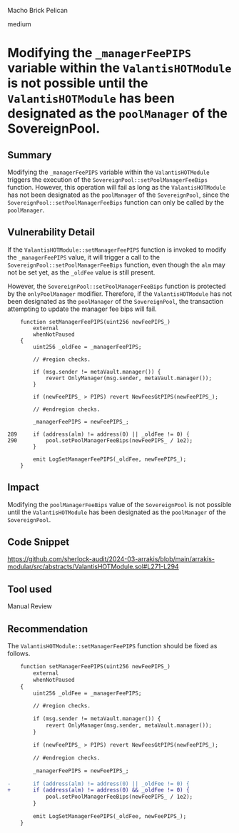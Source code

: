 Macho Brick Pelican

medium

# Modifying the `_managerFeePIPS` variable within the `ValantisHOTModule` is not possible until the `ValantisHOTModule` has been designated as the `poolManager` of the SovereignPool.

## Summary

Modifying the `_managerFeePIPS` variable within the `ValantisHOTModule` triggers the execution of the `SovereignPool::setPoolManagerFeeBips` function. However, this operation will fail as long as the `ValantisHOTModule` has not been designated as the `poolManager` of the `SovereignPool`, since the `SovereignPool::setPoolManagerFeeBips` function can only be called by the `poolManager`.

## Vulnerability Detail

If the `ValantisHOTModule::setManagerFeePIPS` function is invoked to modify the `_managerFeePIPS` value, it will trigger a call to the `SovereignPool::setPoolManagerFeeBips` function, even though the `alm` may not be set yet, as the `_oldFee` value is still present.

However, the `SovereignPool::setPoolManagerFeeBips` function is protected by the `onlyPoolManager` modifier. Therefore, if the `ValantisHOTModule` has not been designated as the `poolManager` of the `SovereignPool`, the transaction attempting to update the manager fee bips will fail.

```solidity
    function setManagerFeePIPS(uint256 newFeePIPS_)
        external
        whenNotPaused
    {
        uint256 _oldFee = _managerFeePIPS;

        // #region checks.

        if (msg.sender != metaVault.manager()) {
            revert OnlyManager(msg.sender, metaVault.manager());
        }

        if (newFeePIPS_ > PIPS) revert NewFeesGtPIPS(newFeePIPS_);

        // #endregion checks.

        _managerFeePIPS = newFeePIPS_;

289     if (address(alm) != address(0) || _oldFee != 0) {
290         pool.setPoolManagerFeeBips(newFeePIPS_ / 1e2);
        }

        emit LogSetManagerFeePIPS(_oldFee, newFeePIPS_);
    }
```

## Impact

Modifying the `poolManagerFeeBips` value of the `SovereignPool` is not possible until the `ValantisHOTModule` has been designated as the `poolManager` of the `SovereignPool`.

## Code Snippet

https://github.com/sherlock-audit/2024-03-arrakis/blob/main/arrakis-modular/src/abstracts/ValantisHOTModule.sol#L271-L294

## Tool used

Manual Review

## Recommendation

The `ValantisHOTModule::setManagerFeePIPS` function should be fixed as follows.

```diff
    function setManagerFeePIPS(uint256 newFeePIPS_)
        external
        whenNotPaused
    {
        uint256 _oldFee = _managerFeePIPS;

        // #region checks.

        if (msg.sender != metaVault.manager()) {
            revert OnlyManager(msg.sender, metaVault.manager());
        }

        if (newFeePIPS_ > PIPS) revert NewFeesGtPIPS(newFeePIPS_);

        // #endregion checks.

        _managerFeePIPS = newFeePIPS_;

-       if (address(alm) != address(0) || _oldFee != 0) {
+       if (address(alm) != address(0) && _oldFee != 0) {
            pool.setPoolManagerFeeBips(newFeePIPS_ / 1e2);
        }

        emit LogSetManagerFeePIPS(_oldFee, newFeePIPS_);
    }
```